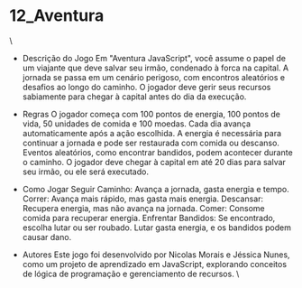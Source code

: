 # 12_Aventura


\\
- Descrição do Jogo
Em "Aventura JavaScript", você assume o papel de um viajante que deve salvar seu irmão, condenado à forca na capital. A jornada se passa em um cenário perigoso, com encontros aleatórios e desafios ao longo do caminho. O jogador deve gerir seus recursos sabiamente para chegar à capital antes do dia da execução.

- Regras
O jogador começa com 100 pontos de energia, 100 pontos de vida, 50 unidades de comida e 100 moedas.
Cada dia avança automaticamente após a ação escolhida.
A energia é necessária para continuar a jornada e pode ser restaurada com comida ou descanso.
Eventos aleatórios, como encontrar bandidos, podem acontecer durante o caminho.
O jogador deve chegar à capital em até 20 dias para salvar seu irmão, ou ele será executado.

- Como Jogar
Seguir Caminho: Avança a jornada, gasta energia e tempo.
Correr: Avança mais rápido, mas gasta mais energia.
Descansar: Recupera energia, mas não avança na jornada.
Comer: Consome comida para recuperar energia.
Enfrentar Bandidos: Se encontrado, escolha lutar ou ser roubado. Lutar gasta energia, e os bandidos podem causar dano.

- Autores
Este jogo foi desenvolvido por Nicolas Morais e Jéssica  Nunes, como um projeto de aprendizado em JavaScript, explorando conceitos de lógica de programação e gerenciamento de recursos.
\\